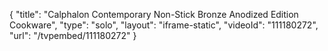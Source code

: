 {
    "title": "Calphalon Contemporary Non-Stick Bronze Anodized Edition Cookware",
    "type": "solo",
    "layout": "iframe-static",
    "videoId": "111180272",
    "url": "\/tvpembed\/111180272"
}